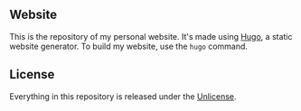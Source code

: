 ## Website

This is the repository of my personal website. It's made using [Hugo](https://gethugo.io), a static website generator. To build my website, use the ```hugo``` command.

## License

Everything in this repository is released under the [Unlicense](https://github.com/maxdesalle/website/blob/main/LICENSE).
